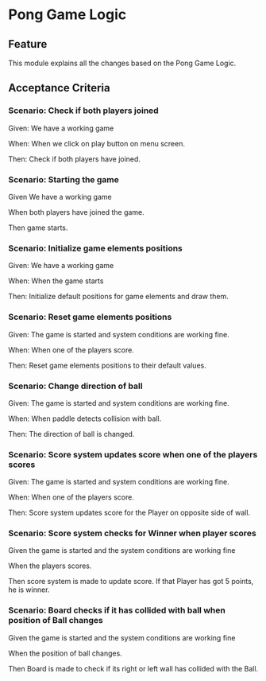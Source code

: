 # Pong Game Logic

## Feature

This module explains all the changes based on the Pong Game Logic.

## Acceptance Criteria

### Scenario: Check if both players joined

Given: We have a working game

When: When we click on play button on menu screen.

Then: Check if both players have joined.

### Scenario: Starting the game

Given We have a working game

When both players have joined the game.

Then game starts.

### Scenario: Initialize game elements positions

Given: We have a working game

When: When the game starts

Then: Initialize default positions for game elements and draw them.

### Scenario: Reset game elements positions

Given: The game is started and system conditions are working fine.

When: When one of the players score.

Then: Reset game elements positions to their default values.

### Scenario: Change direction of ball

Given: The game is started and system conditions are working fine.

When: When paddle detects collision with ball.

Then: The direction of ball is changed.

### Scenario: Score system updates score when one of the players scores

Given: The game is started and system conditions are working fine.

When: When one of the players score.

Then: Score system updates score for the Player on opposite side of wall.

### Scenario: Score system checks for Winner when player scores

Given the game is started and the system conditions are working fine

When the players scores.

Then score system is made to update score.
If that Player has got 5 points, he is winner.

### Scenario: Board checks if it has collided with ball when position of Ball changes

Given the game is started and the system conditions are working fine

When the position of ball changes.

Then Board is made to check if its right or left wall has collided with the Ball.
